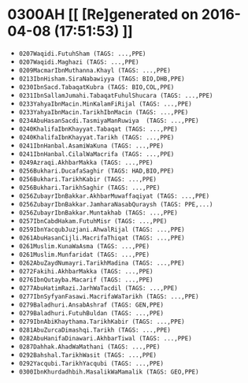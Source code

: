 # 0300AH [[ [Re]generated on 2016-04-08 (17:51:53) ]]

* `0207Waqidi.FutuhSham (TAGS: ...,PPE)`
* `0207Waqidi.Maghazi (TAGS: ...,PPE)`
* `0209MacmarIbnMuthanna.Khayl (TAGS: ...,PPE)`
* `0213IbnHisham.SiraNabawiyya (TAGS: BIO,DHB,PPE)`
* `0230IbnSacd.TabaqatKubra (TAGS: BIO,COL,PPE)`
* `0231IbnSallamJumahi.TabaqatFuhulShucara (TAGS: ...,PPE)`
* `0233YahyaIbnMacin.MinKalamFiRijal (TAGS: ...,PPE)`
* `0233YahyaIbnMacin.TarikhIbnMacin (TAGS: ...,PPE)`
* `0234AbuHasanSacdi.TasmiyaManRuwiya  (TAGS: ...,PPE)`
* `0240KhalifaIbnKhayyat.Tabaqat (TAGS: ...,PPE)`
* `0240KhalifaIbnKhayyat.Tarikh (TAGS: ...,PPE)`
* `0241IbnHanbal.AsamiWaKuna (TAGS: ...,PPE)`
* `0241IbnHanbal.CilalWaMacrifa (TAGS: ...,PPE)`
* `0249Azraqi.AkhbarMakka (TAGS: ...,PPE)`
* `0256Bukhari.DucafaSaghir (TAGS: HAD,BIO,PPE)`
* `0256Bukhari.TarikhKabir (TAGS: ...,PPE)`
* `0256Bukhari.TarikhSaghir (TAGS: ...,PPE)`
* `0256ZubayrIbnBakkar.AkhbarMuwaffaqiyat (TAGS: ...,PPE)`
* `0256ZubayrIbnBakkar.JamharaNasabQuraysh (TAGS: PPE,...)`
* `0256ZubayrIbnBakkar.Muntakhab (TAGS: ...,PPE)`
* `0257IbnCabdHakam.FutuhMisr (TAGS: ...,PPE)`
* `0259IbnYacqubJuzjani.AhwalRijal (TAGS: ...,PPE)`
* `0261AbuHasanCijli.MacrifaThiqat (TAGS: ...,PPE)`
* `0261Muslim.KunaWaAsma (TAGS: ...,PPE)`
* `0261Muslim.Munfaridat (TAGS: ...,PPE)`
* `0262AbuZaydNumayri.TarikhMadina (TAGS: ...,PPE)`
* `0272Fakihi.AkhbarMakka (TAGS: ...,PPE)`
* `0276IbnQutayba.Macarif (TAGS: ...,PPE)`
* `0277AbuHatimRazi.JarhWaTacdil (TAGS: ...,PPE)`
* `0277IbnSyfyanFasawi.MacrifaWaTarikh (TAGS: ...,PPE)`
* `0279Baladhuri.AnsabAshraf (TAGS: GEN,PPE)`
* `0279Baladhuri.FutuhBuldan (TAGS: ...,PPE)`
* `0279IbnAbiKhaythama.TarikhKabir (TAGS: ...,PPE)`
* `0281AbuZurcaDimashqi.Tarikh (TAGS: ...,PPE)`
* `0282AbuHanifaDinawari.AkhbarTiwal (TAGS: ...,PPE)`
* `0287Dahhak.AhadWaMathani (TAGS: ...,PPE)`
* `0292Bahshal.TarikhWasit (TAGS: ...,PPE)`
* `0292Yacqubi.TarikhYacqubi (TAGS: ...,PPE)`
* `0300IbnKhurdadhbih.MasalikWaMamalik (TAGS: GEO,PPE)`
